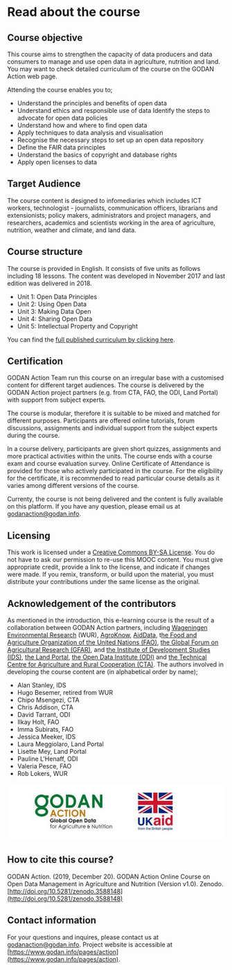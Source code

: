 # Read about the course

## Course objective

This course aims to strengthen the capacity of data producers and data consumers to manage and use open data in agriculture, nutrition and land. You may want to check detailed curriculum of the course on the GODAN Action web page. 

Attending the course enables you to;

* Understand the principles and benefits of open data 
* Understand ethics and responsible use of data Identify the steps to advocate for open data policies 
* Understand how and where to find open data 
* Apply techniques to data analysis and visualisation 
* Recognise the necessary steps to set up an open data repository
* Define the FAIR data principles 
* Understand the basics of copyright and database rights 
* Apply open licenses to data

## Target Audience

The course content is designed to infomediaries which includes ICT workers, technologist - journalists, communication officers, librarians and extensionists; policy makers, administrators and project managers, and researchers, academics and scientists working in the area of agriculture, nutrition, weather and climate, and land data.

## Course structure

The course is provided in English. It consists of five units as follows including 18 lessons. The content was developed in November 2017 and last edition was delivered in 2018.

* Unit 1: Open Data Principles
* Unit 2: Using Open Data
* Unit 3: Making Data Open
* Unit 4: Sharing Open Data
* Unit 5: Intellectual Property and Copyright

You can find the [full published curriculum by clicking ](https://www.godan.info/documents/curriculum-open-data-and-research-data-management-agriculture-and-nutrition)[here](http://www.godan.infohttp//assets.aims.fao.org.s3-eu-west-1.amazonaws.com/public/documents/Curriculum_final.pdf). 

## Certification

GODAN Action Team run this course on an irregular base with a customised content for different target audiences. The course is delivered by the GODAN Action project partners \(e.g. from CTA, FAO, the ODI, Land Portal\) with support from subject experts. 

The course is modular, therefore it is suitable to be mixed and matched for different purposes. Participants are offered online tutorials, forum discussions, assignments and individual support from the subject experts during the course.  

In a course delivery, participants are given short quizzes, assignments and more practical activities within the units. The course ends with a course exam and course evaluation survey. Online Certificate of Attendance is provided for those who actively participated in the course. For the eligibility for the certificate, it is recommended to read particular course details as it varies among different versions of the course. 

Currenty, the course is not being delivered and the content is fully available on this platform. If you have any question, please email us at godanaction@godan.info. 

## Licensing

This work is licensed under a [Creative Commons BY-SA License](https://creativecommons.org/licenses/by-sa/2.0/). You do not have to ask our permission to re-use this MOOC content. You must give appropriate credit, provide a link to the license, and indicate if changes were made. If you remix, transform, or build upon the material, you must distribute your contributions under the same license as the original.

## Acknowledgement of the contributors

As mentioned in the introduction, this e-learning course is the result of a collaboration between GODAN Action partners, including [Wageningen Environmental Research](https://www.godan.info/pages/action) \(WUR\), [AgroKnow](https://www.agroknow.com), [AidData](https://www.aiddata.org), t[he Food and Agriculture Organization of the United Nations \(FAO\)](http://www.fao.org/home/en/), [the Global Forum on Agricultural Research \(GFAR\)](https://www.gfar.net), and [the Institute of Development Studies \(IDS\)](https://www.ids.ac.uk), [the Land Portal](https://landportal.org), [the Open Data Institute \(ODI\)](https://theodi.org) and [the Technical Centre for Agriculture and Rural Cooperation \(CTA\)](https://www.cta.int/en). The authors involved in developing the course content are \(in alphabetical order by name\);

* Alan Stanley, IDS
* Hugo Besemer, retired from WUR
* Chipo Msengezi, CTA
* Chris Addison, CTA
* David Tarrant, ODI
* Ilkay Holt, FAO
* Imma Subirats, FAO
* Jessica Meeker, IDS
* Laura Meggiolaro, Land Portal
* Lisette Mey, Land Portal
* Pauline L'Henaff, ODI
* Valeria Pesce, FAO
* Rob Lokers, WUR

![GODAN Action is funded by UK&#x2019;s Department for International Development](.gitbook/assets/ukaid-godan.jpg)

## How to cite this course? 

GODAN Action. \(2019, December 20\). GODAN Action Online Course on Open Data Management in Agriculture and Nutrition \(Version v1.0\). Zenodo. [http://doi.org/10.5281/zenodo.3588148](http://doi.org/10.5281/zenodo.3588148) 

## Contact information

For your questions and inquires, please contact us at [godanaction@godan.info](mailto:godanaction@godan.info). Project website is accessible at [https://www.godan.info/pages/action](https://www.godan.info/pages/action). 

